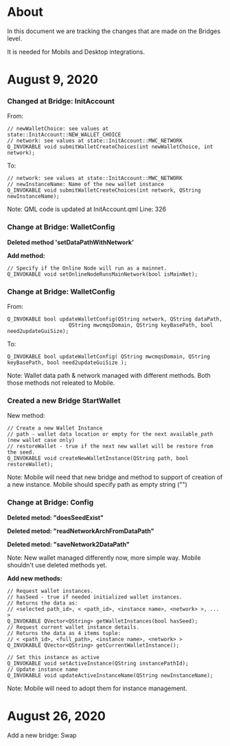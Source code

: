 # About #

In this document we are tracking the changes that are made on the Bridges level. 

It is needed for Mobils and Desktop integrations.

# August 9, 2020 #

### Changed at Bridge: InitAccount 

From:

```
// newWalletChoice: see values at state::InitAccount::NEW_WALLET_CHOICE
// network: see values at state::InitAccount::MWC_NETWORK
Q_INVOKABLE void submitWalletCreateChoices(int newWalletChoice, int network);
```
To: 
```
// network: see values at state::InitAccount::MWC_NETWORK
// newInstanceName: Name of the new wallet instance
Q_INVOKABLE void submitWalletCreateChoices(int network, QString newInstanceName);
```

Note: QML code is updated at  InitAccount.qml    Line: 326


### Change at Bridge:  WalletConfig

**Deleted method 'setDataPathWithNetwork'**

**Add method:**
```
// Specify if the Online Node will run as a mainnet.
Q_INVOKABLE void setOnlineNodeRunsMainNetwork(bool isMainNet);
```

### Change at Bridge:  WalletConfig

From:
```
Q_INVOKABLE bool updateWalletConfig(QString network, QString dataPath,
                    QString mwcmqsDomain, QString keyBasePath, bool need2updateGuiSize);
```
To:
```
Q_INVOKABLE bool updateWalletConfig( QString mwcmqsDomain, QString keyBasePath, bool need2updateGuiSize );
```

Note: Wallet data path & network managed with different methods. Both those methods not releated to Mobile.

### Created a new Bridge  StartWallet

New method:
```
// Create a new Wallet Instance
// path - wallet data location or empty for the next available_path (new wallet case only)
// restoreWallet - true if the next new wallet will be restore from the seed.
Q_INVOKABLE void createNewWalletInstance(QString path, bool restoreWallet);
```
Note: Mobile will need that new bridge and method to support of creation of a new instance.  Mobile should specify path as empty string ("")

### Change at Bridge:  Config

**Deleted metod: "doesSeedExist"**

**Deleted metod: "readNetworkArchFromDataPath"**

**Deleted metod: "saveNetwork2DataPath"**

Note: New wallet managed differently now, more simple way. Mobile shouldn't use deleted methods yet.


**Add new methods:**
```
// Request wallet instances.
// hasSeed - true if needed initialized wallet instances.
// Returns the data as:
// <selected path_id>, < <path_id>, <instance name>, <network> >, ...  >
Q_INVOKABLE QVector<QString> getWalletInstances(bool hasSeed);
// Request current wallet instance details.
// Returns the data as 4 items tuple:
// < <path_id>, <full_path>, <instance name>, <network> >
Q_INVOKABLE QVector<QString> getCurrentWalletInstance();

// Set this instance as active
Q_INVOKABLE void setActiveInstance(QString instancePathId);
// Update instance name
Q_INVOKABLE void updateActiveInstanceName(QString newInstanceName);
```
Note: Mobile will need to adopt them for instance management.



# August 26, 2020 #

Add a new bridge: Swap

